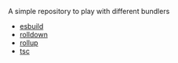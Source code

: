 A simple repository to play with different bundlers

- [esbuild](https://esbuild.github.io/)
- [rolldown](https://rolldown.dev/)
- [rollup](https://rollupjs.org/)
- [tsc](https://www.typescriptlang.org/)
